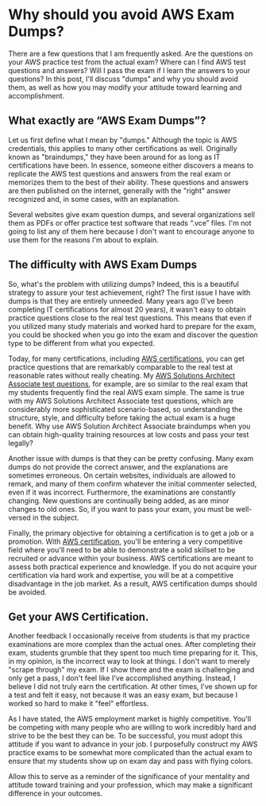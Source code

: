 # Why should you avoid AWS Exam Dumps?

There are a few questions that I am frequently asked. Are the questions on your AWS practice test from the actual exam? Where can I find AWS test questions and answers? Will I pass the exam if I learn the answers to your questions? In this post, I'll discuss "dumps" and why you should avoid them, as well as how you may modify your attitude toward learning and accomplishment.

## What exactly are “AWS Exam Dumps”?

Let us first define what I mean by "dumps." Although the topic is AWS credentials, this applies to many other certifications as well. Originally known as "braindumps," they have been around for as long as IT certifications have been. In essence, someone either discovers a means to replicate the AWS test questions and answers from the real exam or memorizes them to the best of their ability. These questions and answers are then published on the internet, generally with the "right" answer recognized and, in some cases, with an explanation. 

Several websites give exam question dumps, and several organizations sell them as PDFs or offer practice test software that reads “.vce” files. I'm not going to list any of them here because I don't want to encourage anyone to use them for the reasons I'm about to explain.

## The difficulty with AWS Exam Dumps

So, what's the problem with utilizing dumps? Indeed, this is a beautiful strategy to assure your test achievement, right? The first issue I have with dumps is that they are entirely unneeded. Many years ago (I've been completing IT certifications for almost 20 years), it wasn't easy to obtain practice questions close to the real test questions. This means that even if you utilized many study materials and worked hard to prepare for the exam, you could be shocked when you go into the exam and discover the question type to be different from what you expected.

Today, for many certifications, including [AWS certifications], you can get practice questions that are remarkably comparable to the real test at reasonable rates without really cheating. My [AWS Solutions Architect Associate test questions], for example, are so similar to the real exam that my students frequently find the real AWS exam simple. The same is true with my AWS Solutions Architect Associate test questions, which are considerably more sophisticated scenario-based, so understanding the structure, style, and difficulty before taking the actual exam is a huge benefit. Why use AWS Solution Architect Associate braindumps when you can obtain high-quality training resources at low costs and pass your test legally?

[//]: # (Any comments)
[AWS certifications]: <https://www.netcomlearning.com/vendors/aws-training.phtml?advid=1356>

[//]: # (Any comments)
[AWS Solutions Architect Associate test questions]: <https://www.netcomlearning.com/assessment/quiz-sign-up.phtml?advid=1356>

Another issue with dumps is that they can be pretty confusing. Many exam dumps do not provide the correct answer, and the explanations are sometimes erroneous. On certain websites, individuals are allowed to remark, and many of them confirm whatever the initial commenter selected, even if it was incorrect. Furthermore, the examinations are constantly changing. New questions are continually being added, as are minor changes to old ones. So, if you want to pass your exam, you must be well-versed in the subject.

Finally, the primary objective for obtaining a certification is to get a job or a promotion. With [AWS certification], you'll be entering a very competitive field where you'll need to be able to demonstrate a solid skillset to be recruited or advance within your business. AWS certifications are meant to assess both practical experience and knowledge. If you do not acquire your certification via hard work and expertise, you will be at a competitive disadvantage in the job market. As a result, AWS certification dumps should be avoided.

[//]: # (Any comments)
[AWS certification]: <https://www.netcomlearning.com/vendors/aws-training.phtml?advid=1356>

## Get your AWS Certification.

Another feedback I occasionally receive from students is that my practice examinations are more complex than the actual ones. After completing their exam, students grumble that they spent too much time preparing for it. This, in my opinion, is the incorrect way to look at things. I don't want to merely "scrape through" my exam. If I show there and the exam is challenging and only get a pass, I don't feel like I've accomplished anything. Instead, I believe I did not truly earn the certification. At other times, I've shown up for a test and felt it easy, not because it was an easy exam, but because I worked so hard to make it "feel" effortless. 



As I have stated, the AWS employment market is highly competitive. You'll be competing with many people who are willing to work incredibly hard and strive to be the best they can be. To be successful, you must adopt this attitude if you want to advance in your job. I purposefully construct my AWS practice exams to be somewhat more complicated than the actual exam to ensure that my students show up on exam day and pass with flying colors. 

Allow this to serve as a reminder of the significance of your mentality and attitude toward training and your profession, which may make a significant difference in your outcomes.
